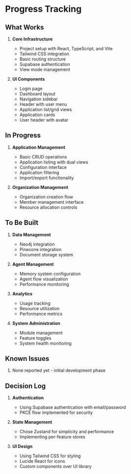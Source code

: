 # Progress Tracking

## What Works
1. **Core Infrastructure**
   - Project setup with React, TypeScript, and Vite
   - Tailwind CSS integration
   - Basic routing structure
   - Supabase authentication
   - View mode management

2. **UI Components**
   - Login page
   - Dashboard layout
   - Navigation sidebar
   - Header with user menu
   - Application list/grid views
   - Application cards
   - User header with avatar

## In Progress
1. **Application Management**
   - Basic CRUD operations
   - Application listing with dual views
   - Configuration interface
   - Application filtering
   - Import/export functionality

2. **Organization Management**
   - Organization creation flow
   - Member management interface
   - Resource allocation controls

## To Be Built
1. **Data Management**
   - Neo4j integration
   - Pinecone integration
   - Document storage system

2. **Agent Management**
   - Memory system configuration
   - Agent flow visualization
   - Performance monitoring

3. **Analytics**
   - Usage tracking
   - Resource utilization
   - Performance metrics

4. **System Administration**
   - Module management
   - Feature toggles
   - System health monitoring

## Known Issues
1. None reported yet - initial development phase

## Decision Log
1. **Authentication**
   - Using Supabase authentication with email/password
   - PKCE flow implemented for security

2. **State Management**
   - Chose Zustand for simplicity and performance
   - Implementing per-feature stores

3. **UI Design**
   - Using Tailwind CSS for styling
   - Lucide React for icons
   - Custom components over UI library